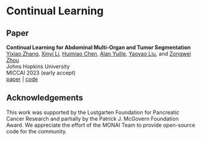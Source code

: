 # Continual Learning

## Paper

<b>Continual Learning for Abdominal Multi-Organ and Tumor Segmentation</b> <br/>
[Yixiao Zhang](https://scholar.google.com/citations?user=lU3wroMAAAAJ), [Xinyi Li](https://www.linkedin.com/in/lixinyi808/), [Huimiao Chen](https://scholar.google.com/citations?hl=en&user=o-F4kBgAAAAJ), [Alan Yuille](https://www.cs.jhu.edu/~ayuille/), [Yaoyao Liu](https://www.cs.jhu.edu/~yyliu/), and [Zongwei Zhou](https://www.zongweiz.com/) <br/>
Johns Hopkins University  <br/>
MICCAI 2023 (early accept) <br/>
[paper]() | [code](https://github.com/MrGiovanni/ContinualLearning)

## Acknowledgements
This work was supported by the Lustgarten Foundation for Pancreatic Cancer Research and partially by the Patrick J. McGovern Foundation Award. We appreciate the effort of the MONAI Team to provide open-source code for the community.
